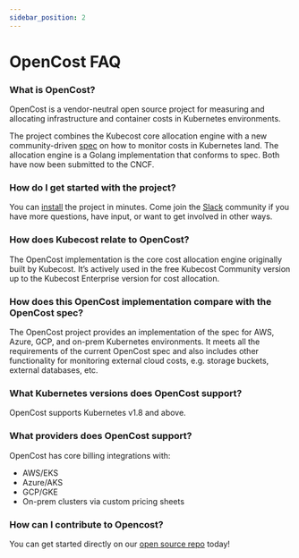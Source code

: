 ```yaml
---
sidebar_position: 2
---
```


# OpenCost FAQ

### What is OpenCost?

OpenCost is a vendor-neutral open source project for measuring and allocating infrastructure and container costs in Kubernetes environments. 

The project combines the Kubecost core allocation engine with a new community-driven [spec](https://github.com/kubecost/opencost/tree/develop/spec) on how to monitor costs in Kubernetes land. The allocation engine is a Golang implementation that conforms to spec. Both have now been submitted to the CNCF.

### How do I get started with the project?

You can [install](https://docs.kubecost.com/install) the project in minutes. Come join the [Slack](https://join.slack.com/t/kubecost/shared_invite/enQtNTA2MjQ1NDUyODE5LWFjYzIzNWE4MDkzMmUyZGU4NjkwMzMyMjIyM2E0NGNmYjExZjBiNjk1YzY5ZDI0ZTNhZDg4NjlkMGRkYzFlZTU) community if you have more questions, have input, or want to get involved in other ways. 

### How does Kubecost relate to OpenCost?

The OpenCost implementation is the core cost allocation engine originally built by Kubecost. It’s actively used in the free Kubecost Community version up to the Kubecost Enterprise version for cost allocation.

### How does this OpenCost implementation compare with the OpenCost spec?

The OpenCost project provides an implementation of the spec for AWS, Azure, GCP, and on-prem Kubernetes environments. It meets all the requirements of the current OpenCost spec and also includes other functionality for monitoring external cloud costs, e.g. storage buckets, external databases, etc.

### What Kubernetes versions does OpenCost support?

OpenCost supports Kubernetes v1.8 and above.

### What providers does OpenCost support?

OpenCost has core billing integrations with: 

* AWS/EKS
* Azure/AKS
* GCP/GKE
* On-prem clusters via custom pricing sheets

### How can I contribute to Opencost?

You can get started directly on our [open source repo](https://github.com/kubecost/opencost/blob/develop/CONTRIBUTING.md) today!


